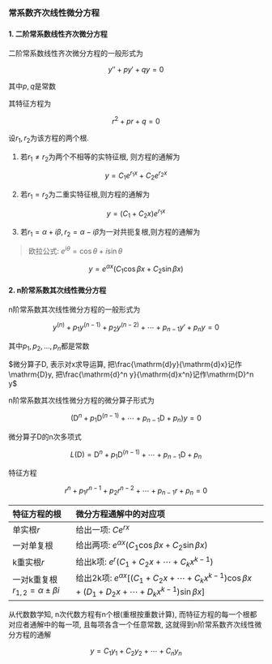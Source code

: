 ### 常系数齐次线性微分方程

#### 1. 二阶常系数线性齐次微分方程

二阶常系数线性齐次微分方程的一般形式为

$$
y''+py'+qy=0
$$

其中$p,q$是常数

其特征方程为

$$
r^2+pr+q=0
$$

设$r_1, r_2$为该方程的两个根.

1. 若$r_1\not= r_2$为两个不相等的实特征根, 则方程的通解为

$$
y=C_1 e^{r_1 x}+C_2e^{r_2 x}
$$

2. 若$r_1=r_2$为二重实特征根,则方程的通解为

$$
y=(C_1+C_2 x)e^{r_1 x}
$$

3. 若$r_1=\alpha+i\beta, r_2=\alpha-i\beta$为一对共扼复根,则方程的通解为

> 欧拉公式: $e^{i \theta}= \cos \theta + i \sin \theta$

$$
y=e^{\alpha x}(C_1\cos\beta x+C_2\sin \beta x)
$$

#### 2. n阶常系数其次线性微分方程

n阶常系数其次线性微分方程的一般形式为

$$
y^{(n)}+ p_1 y^{(n-1)} + p_2 y^{(n-2)} + \cdots + p_{n-1} y' + p_n y = 0
$$

其中$p_1,p_2,\dots, p_n$都是常数

$微分算子D, 表示对x求导运算, 把\frac{\mathrm{d}y}{\mathrm{d}x}记作\mathrm{D}y, 把\frac{\mathrm{d}^n y}{\mathrm{d}x^n}记作\mathrm{D}^n y$

n阶常系数其次线性微分方程的微分算子形式为

$$
( \mathrm{D}^n + p_1 \mathrm{D}^{(n-1)} + \cdots + p_{n-1} \mathrm{D} + p_n )y =0
$$

微分算子D的n次多项式

$$
L( \mathrm{D} ) = \mathrm{D}^n + p_1 \mathrm{D}^{(n-1)} + \cdots + p_{n-1} \mathrm{D} + p_n
$$

特征方程

$$
r^{n}+ p_1r^{n-1}+ p_2r^{n-2} + \cdots + p_{n-1}r+ p_n=0
$$

| 特征方程的根                              | 微分方程通解中的对应项                                                                                                 |
| :---------------------------------------- | :--------------------------------------------------------------------------------------------------------------------- |
| 单实根$r$                                 | 给出一项: $C e^{rx}$                                                                                                   |
| 一对单复根                                | 给出两项: $e^{\alpha x}(C_1\cos \beta x + C_2\sin \beta x)$                                                            |
| k重实根$r$                                | 给出k项: $e^{r}( C_1+ C_2x+ \cdots + C_k x^{k-1} )$                                                                    |
| 一对k重复根 $r_{1,2}= \alpha \pm \beta i$ | 给出2k项: $e^{\alpha x}[(C_1+ C_2x+ \cdots + C_k x^{k-1})\cos \beta x+ (D_1+ D_2x+ \cdots + D_k x^{k-1})\sin \beta x]$ |

从代数数学知, n次代数方程有n个根(重根按重数计算), 而特征方程的每一个根都对应者通解中的每一项, 且每项各含一个任意常数, 这就得到n阶常系数齐次线性微分方程的通解

$$
y = C_1 y_1 + C_2 y_2 + \cdots + C_n y_n
$$
